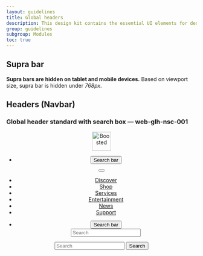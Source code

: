 ```yaml
---
layout: guidelines
title: Global headers
description: This design kit contains the essential UI elements for designing, prototyping and building Orange products and services on the web.
group: guidelines
subgroup: Modules
toc: true
---
```


<main>
  <div class="container">
    <h2 id="suprabar">Supra bar</h2>
    <p>
      <strong>Supra bars are hidden on tablet and mobile devices.</strong>
      Based on viewport size, supra bar is hidden under <var>768px</var>.
    </p>
  </div>
  <div class="container">
    <h2 id="navbar" class="mt-5">Headers (Navbar)</h2>
  </div>
  <div class="container">
    <h3 class="mt-5 h5">Global header standard with search box — <a id="web-glh-obs-002" class="ui-kit-id">web-glh-nsc-001</a></h3>
  </div>
  <header>
    <nav class="navbar navbar-dark bg-dark navbar-expand-md" role="navigation">
      <div class="container-lg flex-sm-wrap flex-md-nowrap">
        <a class="navbar-brand" href="#">
          <img src="/docs/5.0/assets/brand/orange-logo.svg" width="50" height="50" role="img" alt="Boosted" loading="lazy">
        </a>
        <ul class="navbar-nav d-md-none flex-row ml-auto">
          <li class="nav-item">
            <button type="button" class="nav-link btn btn-icon nav-icon svg-search collapsed" data-toggle="collapse" data-target="#search-9" aria-expanded="false" aria-controls="search-9">
            <span class="visually-hidden">Search bar</span>
            </button>
          </li>
        </ul>
        <button class="navbar-toggler" type="button" data-bs-toggle="collapse" data-bs-target="#global-header-search" aria-controls="global-header-search" aria-expanded="false" aria-label="Toggle navigation">
          <span class="navbar-toggler-icon"></span>
        </button>
        <div class="navbar-collapse justify-content-between collapse" id="global-header-search">
          <ul class="navbar-nav ml-auto">
            <li class="nav-item"><a class="nav-link active" href="#">Discover</a></li>
            <li class="nav-item"><a class="nav-link" href="#">Shop</a></li>
            <li class="nav-item"><a class="nav-link" href="#">Services</a></li>
            <li class="nav-item"><a class="nav-link" href="#">Entertainment</a></li>
            <li class="nav-item"><a class="nav-link" href="#">News</a></li>
            <li class="nav-item"><a class="nav-link" href="#">Support</a></li>
          </ul>
        </div>
        <ul class="navbar-nav d-none d-md-flex pb-1">
          <li class="nav-item">
            <button type="button" class="nav-link btn btn-icon nav-icon svg-search collapsed" data-toggle="collapse" data-target="#search-9" aria-expanded="false" aria-controls="search-9">
            <span class="visually-hidden">Search bar</span>
            </button>
          </li>
          <form class="d-flex">
            <input class="form-control me-2" type="search" placeholder="Search" aria-label="Search">
          </form>
        </ul>
      </div>
    </nav>
    <div class="collapse bg-dark" id="search-9">
      <form class="container-lg d-flex py-3" role="search">
        <input type="search" class="form-control form-control-lg bg-dark" placeholder="Search" aria-label="Search">
        <button class="btn btn-inverse btn-secondary btn-lg" type="submit">Search</button>
      </form>
    </div>
  </header>
</main>